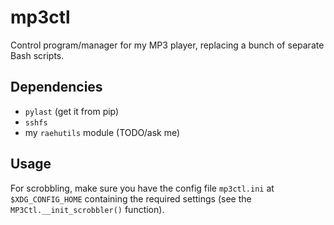 mp3ctl
======

Control program/manager for my MP3 player, replacing a bunch of separate Bash
scripts.


Dependencies
------------

  * `pylast` (get it from pip)
  * `sshfs`
  * my `raehutils` module (TODO/ask me)


Usage
-----

For scrobbling, make sure you have the config file `mp3ctl.ini` at
`$XDG_CONFIG_HOME` containing the required settings (see the
`MP3Ctl.__init_scrobbler()` function).
